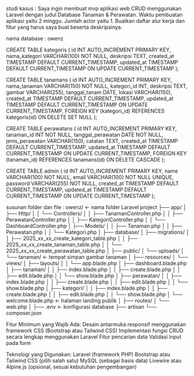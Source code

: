 studi kasus : 
Saya ingin membuat mvp aplikasi web CRUD menggunakan Laravel dengan judul Database Tanaman & Perawatan. Waktu pembuatan aplikasi yaitu 2 minggu. Jumlah actor yaitu 1. Buatkan daftar alur kerja dan fitur yang harus saya buat beserta deskripsinya.

nama database : owenz

CREATE TABLE kategoris (
    id INT AUTO_INCREMENT PRIMARY KEY,
    nama_kategori VARCHAR(100) NOT NULL,
    deskripsi TEXT,
    created_at TIMESTAMP DEFAULT CURRENT_TIMESTAMP,
    updated_at TIMESTAMP DEFAULT CURRENT_TIMESTAMP ON UPDATE CURRENT_TIMESTAMP
);

CREATE TABLE tanamans (
    id INT AUTO_INCREMENT PRIMARY KEY,
    nama_tanaman VARCHAR(150) NOT NULL,
    kategori_id INT,
    deskripsi TEXT,
    gambar VARCHAR(255),
    tanggal_tanam DATE,
    lokasi VARCHAR(150),
    created_at TIMESTAMP DEFAULT CURRENT_TIMESTAMP,
    updated_at TIMESTAMP DEFAULT CURRENT_TIMESTAMP ON UPDATE CURRENT_TIMESTAMP,
    FOREIGN KEY (kategori_id) REFERENCES kategoris(id) ON DELETE SET NULL
);

CREATE TABLE perawatans (
    id INT AUTO_INCREMENT PRIMARY KEY,
    tanaman_id INT NOT NULL,
    tanggal_perawatan DATE NOT NULL,
    jenis_perawatan VARCHAR(150),
    catatan TEXT,
    created_at TIMESTAMP DEFAULT CURRENT_TIMESTAMP,
    updated_at TIMESTAMP DEFAULT CURRENT_TIMESTAMP ON UPDATE CURRENT_TIMESTAMP,
    FOREIGN KEY (tanaman_id) REFERENCES tanamans(id) ON DELETE CASCADE
);

CREATE TABLE admin (
    id INT AUTO_INCREMENT PRIMARY KEY,
    name VARCHAR(100) NOT NULL,
    email VARCHAR(100) NOT NULL UNIQUE,
    password VARCHAR(255) NOT NULL,
    created_at TIMESTAMP DEFAULT CURRENT_TIMESTAMP,
    updated_at TIMESTAMP DEFAULT CURRENT_TIMESTAMP ON UPDATE CURRENT_TIMESTAMP
);






susunan folder dan file : 
owenz/                            ← nama folder Laravel project
├── app/
│   ├── Http/
│   │   └── Controllers/
│   │       ├── TanamanController.php
│   │       ├── PerawatanController.php
│   │       ├── KategoriController.php
│   │       └── DashboardController.php
│   ├── Models/
│   │   ├── Tanaman.php
│   │   ├── Perawatan.php
│   │   └── Kategori.php
│
├── database/
│   ├── migrations/
│   │   ├── 2025_xx_xx_create_kategori_table.php
│   │   ├── 2025_xx_xx_create_tanaman_table.php
│   │   └── 2025_xx_xx_create_perawatan_table.php
│
├── public/
│   └── uploads/
│       └── tanaman/             ← tempat simpan gambar tanaman
│
├── resources/
│   └── views/
│       ├── layouts/
│       │   └── app.blade.php
│       ├── dashboard.blade.php
│       ├── tanaman/
│       │   ├── index.blade.php
│       │   ├── create.blade.php
│       │   ├── edit.blade.php
│       │   └── show.blade.php
│       ├── perawatan/
│       │   ├── index.blade.php
│       │   ├── create.blade.php
│       │   ├── edit.blade.php
│       │   └── show.blade.php
│       ├── kategori/
│       │   ├── index.blade.php
│       │   ├── create.blade.php
│       │   ├── edit.blade.php
│       │   └── show.blade.php
│       └── welcome.blade.php    ← halaman landing publik
│
├── routes/
│   └── web.php
│
├── .env                         ← konfigurasi database
├── artisan
└── composer.json


Fitur Minimum yang Wajib Ada:
Desain antarmuka responsif menggunakan framework CSS (Bootstrap atau Tailwind CSS)
Implementasi fungsi CRUD secara lengkap menggunakan Laravel
Fitur pencarian data
Validasi input pada form

Teknologi yang Digunakan:
Laravel (framework PHP)
Bootstrap atau Tailwind CSS (pilih salah satu)
MySQL (sebagai basis data)
Livewire atau Alpine.js (opsional, sesuai kebutuhan pengembangan)

